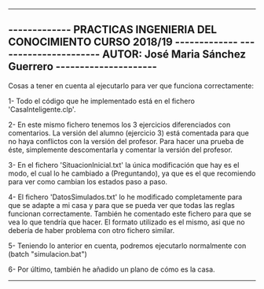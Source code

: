 -------------------------------------------------------------------------------
------------- PRACTICAS INGENIERIA DEL CONOCIMIENTO CURSO 2018/19 -------------
---------------------- AUTOR: José Maria Sánchez Guerrero ---------------------
-------------------------------------------------------------------------------

Cosas a tener en cuenta al ejecutarlo para ver que funciona correctamente:

1- Todo el código que he implementado está en el fichero 'CasaInteligente.clp'.

2- En este mismo fichero tenemos los 3 ejercicios diferenciados con comentarios. La versión
del alumno (ejercicio 3) está comentada para que no haya conflictos con la versión del
profesor. Para hacer una prueba de éste, simplemente descomentarla y comentar la versión
del profesor.

3- En el fichero 'SituacionInicial.txt' la única modificación que hay es el modo, el
cual lo he cambiado a (Preguntando), ya que es el que recomiendo para ver como cambian
los estados paso a paso.

4- El fichero 'DatosSimulados.txt' lo he modificado completamente para que se adapte a
mi casa y para que se pueda ver que todas las reglas funcionan correctamente. También he
comentado este fichero para que se vea lo que tendría que hacer.
El formato utilizado es el mismo, asi que no debería de haber problema con otro fichero similar.

5- Teniendo lo anterior en cuenta, podremos ejecutarlo normalmente con (batch "simulacion.bat")

6- Por último, también he añadido un plano de cómo es la casa.

-------------------------------------------------------------------------------